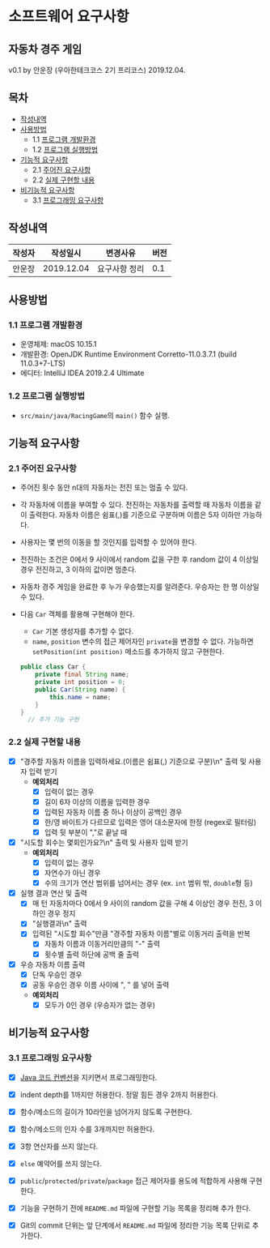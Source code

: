 # 소프트웨어 요구사항
## 자동차 경주 게임
v0.1 by
안운장
(우아한테크코스 2기 프리코스)
2019.12.04.

## 목차
  * [작성내역](#작성내역)
  * [사용방법](#사용방법)
    * 1.1 [프로그램 개발환경](#11-프로그램-개발환경)
    * 1.2 [프로그램 실행방법](#12-프로그램-실행방법)
  * [기능적 요구사항](#기능적-요구사항)
    * 2.1 [주어진 요구사항](#21-주어진-요구사항)
    * 2.2 [실제 구현할 내용](#22-실제-구현할-내용)
  * [비기능적 요구사항](#비기능적-요구사항)
    * 3.1 [프로그래밍 요구사항](#31-프로그래밍-요구사항)

## 작성내역
| 작성자 | 작성일시 | 변경사유 | 버전 |
| ------ | -------- | ---------| -----|
| 안운장 | 2019.12.04 | 요구사항 정리 | 0.1 |

## 사용방법
### 1.1 프로그램 개발환경

- 운영체제: macOS 10.15.1
- 개발환경: OpenJDK Runtime Environment Corretto-11.0.3.7.1 (build 11.0.3+7-LTS)
- 에디터: IntelliJ IDEA 2019.2.4 Ultimate

### 1.2 프로그램 실행방법

- `src/main/java/RacingGame`의 `main()` 함수 실행.

## 기능적 요구사항

### 2.1 주어진 요구사항
- 주어진 횟수 동안 n대의 자동차는 전진 또는 멈출 수 있다.
- 각 자동차에 이름을 부여할 수 있다. 전진하는 자동차를 출력할 때 자동차 이름을 같이 출력한다. 자동차 이름은 쉼표(,)를 기준으로 구분하며 이름은 5자 이하만 가능하다.
- 사용자는 몇 번의 이동을 할 것인지를 입력할 수 있어야 한다.
- 전진하는 조건은 0에서 9 사이에서 random 값을 구한 후 random 값이 4 이상일 경우 전진하고, 3 이하의 값이면 멈춘다.
- 자동차 경주 게임을 완료한 후 누가 우승했는지를 알려준다. 우승자는 한 명 이상일 수 있다.
- 다음 `Car` 객체를 활용해 구현해야 한다.
  - `Car` 기본 생성자를 추가할 수 없다.
  - `name`, `position` 변수의 접근 제어자인 `private`을 변경할 수 없다. 가능하면 `setPosition(int position)` 메소드를 추가하지 않고 구현한다.
  
  ```java
  public class Car {
      private final String name;
      private int position = 0;
      public Car(String name) {
          this.name = name;
      }
  }
    // 추가 기능 구현
  ```

### 2.2 실제 구현할 내용
- [x] "경주할 자동차 이름을 입력하세요.(이름은 쉼표(,) 기준으로 구분)\n" 출력 및 사용자 입력 받기
  - **예외처리**   
    - [x] 입력이 없는 경우
    - [x] 길이 6자 이상의 이름을 입력한 경우
    - [x] 입력된 자동차 이름 중 하나 이상이 공백인 경우
    - [x] 한/영 바이트가 다르므로 입력은 영어 대소문자에 한정 (regex로 필터링)
    - [x] 입력 뒷 부분이 ","로 끝날 때
    
- [x] "시도할 회수는 몇회인가요?\n" 출력 및 사용자 입력 받기
  - **예외처리**
    - [x] 입력이 없는 경우
    - [x] 자연수가 아닌 경우
    - [x] 수의 크기가 연산 범위를 넘어서는 경우 (ex. `int` 범위 밖, `double`형 등)
    
- [x] 실행 결과 연산 및 출력
  - [x] 매 턴 자동차마다 0에서 9 사이의 random 값을 구해 4 이상인 경우 전진, 3 이하인 경우 정지
  - [x] "실행결과\n" 출력
  - [x] 입력된 "시도할 회수"만큼 "경주할 자동차 이름"별로 이동거리 출력을 반복
    - [x] 자동차 이름과 이동거리만큼의 "-" 출력
    - [x] 횟수별 출력 하단에 공백 줄 출력
    
- [x] 우승 자동차 이름 출력
  - [x] 단독 우승인 경우
  - [x] 공동 우승인 경우 이름 사이에 ", " 를 넣어 출력
  - **예외처리**
    - [x] 모두가 0인 경우 (우승자가 없는 경우) 

## 비기능적 요구사항

### 3.1 프로그래밍 요구사항
- [x] [Java 코드 컨벤션](https://naver.github.io/hackday-conventions-java/)을 지키면서 프로그래밍한다.
- [x] indent depth를 1까지만 허용한다. 정말 힘든 경우 2까지 허용한다.
- [x] 함수/메소드의 길이가 10라인을 넘어가지 않도록 구현한다.
- [x] 함수/메소드의 인자 수를 3개까지만 허용한다.
- [x] 3항 연산자를 쓰지 않는다.
- [x] `else` 예약어를 쓰지 않는다.
- [x] `public`/`protected`/`private`/`package` 접근 제어자를 용도에 적합하게 사용해 구현한다.
- [x] 기능을 구현하기 전에 `README.md` 파일에 구현할 기능 목록을 정리해 추가 한다.
- [x] Git의 commit 단위는 앞 단계에서 `README.md` 파일에 정리한 기능 목록 단위로 추가한다.


